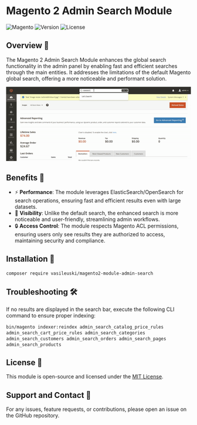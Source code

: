 # Magento 2 Admin Search Module

![Magento](https://img.shields.io/badge/magento-2.4.x-blue)
![Version](https://img.shields.io/badge/version-1.1.0-blue)
![License](https://img.shields.io/badge/license-MIT-green)

## Overview 🚀

The Magento 2 Admin Search Module enhances the global search functionality in the admin panel by enabling fast 
and efficient searches through the main entities. It addresses the limitations of the default Magento global search, 
offering a more noticeable and performant solution.

![Show Case](showcase.gif)

## Benefits 🎉

- ⚡ **Performance**: The module leverages ElasticSearch/OpenSearch for search operations, ensuring fast and efficient results even with large datasets.
- 👀 **Visibility**: Unlike the default search, the enhanced search is more noticeable and user-friendly, streamlining admin workflows.
- 🔒 **Access Control**: The module respects Magento ACL permissions, ensuring users only see results they are authorized to access, maintaining security and compliance.

## Installation 🔧

```shell
composer require vasileuski/magento2-module-admin-search
```

## Troubleshooting 🛠️

If no results are displayed in the search bar, execute the following CLI command to ensure proper indexing:

```shell
bin/magento indexer:reindex admin_search_catalog_price_rules admin_search_cart_price_rules admin_search_categories admin_search_customers admin_search_orders admin_search_pages admin_search_products
```

## License 📄

This module is open-source and licensed under the [MIT License](LICENSE.txt).

## Support and Contact 💬

For any issues, feature requests, or contributions, please open an issue on the GitHub repository.
